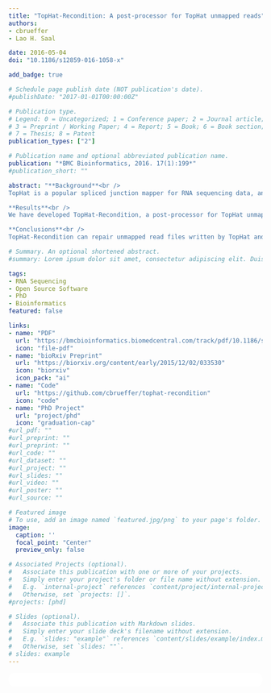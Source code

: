 ```yaml
---
title: "TopHat-Recondition: A post-processor for TopHat unmapped reads"
authors:
- cbrueffer
- Lao H. Saal

date: 2016-05-04
doi: "10.1186/s12859-016-1058-x"

add_badge: true

# Schedule page publish date (NOT publication's date).
#publishDate: "2017-01-01T00:00:00Z"

# Publication type.
# Legend: 0 = Uncategorized; 1 = Conference paper; 2 = Journal article;
# 3 = Preprint / Working Paper; 4 = Report; 5 = Book; 6 = Book section;
# 7 = Thesis; 8 = Patent
publication_types: ["2"]

# Publication name and optional abbreviated publication name.
publication: "*BMC Bioinformatics, 2016. 17(1):199*"
#publication_short: ""

abstract: "**Background**<br />
TopHat is a popular spliced junction mapper for RNA sequencing data, and writes files in the BAM format – the binary version of the Sequence Alignment/Map (SAM) format. BAM is the standard exchange format for aligned sequencing reads, thus correct format implementation is paramount for software interoperability and correct analysis. However, TopHat writes its unmapped reads in a way that is not compatible with other software that implements the SAM/BAM format.<br /><br />

**Results**<br />
We have developed TopHat-Recondition, a post-processor for TopHat unmapped reads that restores read information in the proper format. TopHat-Recondition thus enables downstream software to process the plethora of BAM files written by TopHat.<br /><br />

**Conclusions**<br />
TopHat-Recondition can repair unmapped read files written by TopHat and is freely available under a 2-clause BSD license on GitHub: https://github.com/cbrueffer/tophat-recondition."

# Summary. An optional shortened abstract.
#summary: Lorem ipsum dolor sit amet, consectetur adipiscing elit. Duis posuere tellus ac convallis placerat. Proin tincidunt magna sed ex sollicitudin condimentum.

tags:
- RNA Sequencing
- Open Source Software
- PhD
- Bioinformatics
featured: false

links:
- name: "PDF"
  url: "https://bmcbioinformatics.biomedcentral.com/track/pdf/10.1186/s12859-016-1058-x"
  icon: "file-pdf"
- name: "bioRxiv Preprint"
  url: "https://biorxiv.org/content/early/2015/12/02/033530"
  icon: "biorxiv"
  icon_pack: "ai"
- name: "Code"
  url: "https://github.com/cbrueffer/tophat-recondition"
  icon: "code"
- name: "PhD Project"
  url: "project/phd"
  icon: "graduation-cap"
#url_pdf: ""
#url_preprint: ""
#url_preprint: ""
#url_code: ""
#url_dataset: ""
#url_project: ""
#url_slides: ""
#url_video: ""
#url_poster: ""
#url_source: ""

# Featured image
# To use, add an image named `featured.jpg/png` to your page's folder. 
image:
  caption: ''
  focal_point: "Center"
  preview_only: false

# Associated Projects (optional).
#   Associate this publication with one or more of your projects.
#   Simply enter your project's folder or file name without extension.
#   E.g. `internal-project` references `content/project/internal-project/index.md`.
#   Otherwise, set `projects: []`.
#projects: [phd]

# Slides (optional).
#   Associate this publication with Markdown slides.
#   Simply enter your slide deck's filename without extension.
#   E.g. `slides: "example"` references `content/slides/example/index.md`.
#   Otherwise, set `slides: ""`.
# slides: example
---
```


<html>
  <style>
    section {
        background: white;
        color: black;
        border-radius: 1em;
        padding: 1em;
        left: 50% }
    #inner {
        display: inline-block;
        display: flex;
        align-items: center;
        justify-content: center }
  </style>
  <section>
    <div id="inner">
      <script type='text/javascript' src='https://d1bxh8uas1mnw7.cloudfront.net/assets/embed.js'></script>
        <span style="float:left";
          class="__dimensions_badge_embed__"
          data-doi="10.1186/s12859-016-1058-x"
          data-hide-zero-citations="true"
          data-legend="always">
        </span>
      <script async src="https://badge.dimensions.ai/badge.js" charset="utf-8"></script>
        <div  style="float:right";
          data-link-target="_blank"
          data-badge-details="right"
          data-badge-type="medium-donut"
          data-doi="10.1186/s12859-016-1058-x"
          data-condensed="true"
          data-hide-no-mentions="true"
          class="altmetric-embed">
        </div>
    </div>
  </section>

